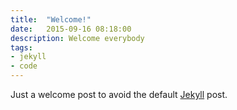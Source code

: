 ```yaml
---
title:  "Welcome!"
date:   2015-09-16 08:18:00
description: Welcome everybody
tags:
- jekyll
- code
---
```


Just a welcome post to avoid the default [Jekyll](http://jekyllrb.com) post.

